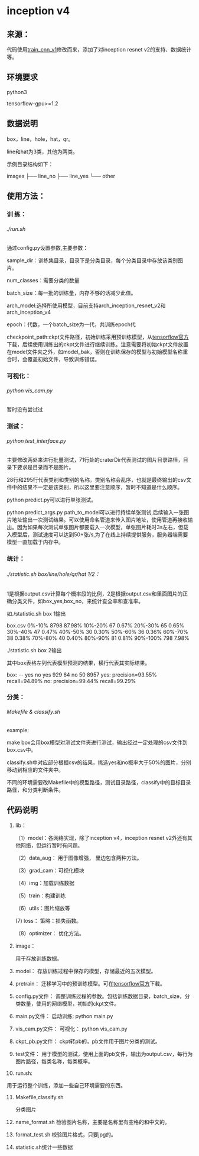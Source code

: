 # inception v4

## 来源：

代码使用[train_cnn_v1](https://github.com/MachineLP/train_arch/tree/master/train_cnn_v1)修改而来，添加了对inception resnet v2的支持、数据统计等。

## 环境要求

python3

tensorflow-gpu>=1.2

## 数据说明

box，line，hole，hat，qr。

line和hat为3类，其他为两类。

示例目录结构如下：

images
├── line_no
├── line_yes
└── other

## 使用方法：
### 训  练：

###### ./run.sh

通过config.py设置参数,主要参数：

sample_dir：训练集目录，目录下是分类目录，每个分类目录中存放该类别图片。

num_classes：需要分类的数量

batch_size：每一批的训练量，内存不够的话减少此值。

arch_model:选择所使用模型，目前支持arch_inception_resnet_v2和arch_inception_v4

epoch：代数，一个batch_size为一代，共训练epoch代

checkpoint_path:ckpt文件路径，初始训练采用预训练模型，从[tensorflow官方](https://github.com/tensorflow/models/tree/master/research/slim)下载，后续使用训练出的ckpt文件进行继续训练。注意需要将初始ckpt文件放置在model文件夹之外，如model_bak，否则在训练保存的模型与初始模型名称重合时，会覆盖初始文件，导致训练错误。

### 可视化：

###### python vis_cam.py

暂时没有尝试过

### 测试：

###### python test_interface.py

主要修改两处来进行批量测试，71行处的craterDir代表测试的图片目录路径，目录下要求是目录而不是图片。

28行和295行代表类别和类别的名称，类别名称会乱序，也就是最终输出的csv文件中的结果不一定是该类别，所以这里要注意顺序，暂时不知道是什么顺序。

python predict.py可以进行单张测试。

python predict_args.py path_to_model可以进行持续单张测试,后续输入一张图片地址输出一次测试结果。可以使用命名管道来传入图片地址，使用管道再接收输出。因为如果每次测试单张图片都要载入一次模型，单张图片耗时3s左右，但载入模型后，测试速度可以达到50+张/s,为了在线上持续提供服务，服务器端需要模型一直加载于内存中。

### 统计：

###### ./statistic.sh box/line/hole/qr/hat 1/2：

1是根据output.csv计算每个概率段的比例，2是根据output.csv和里面图片的正确分类文件，如box_yes,box_no，来统计查全率和查准率。

如./statistic.sh box 1输出

box.csv
0%-10%    8798  87.98%
10%-20%   67    0.67%
20%-30%   65    0.65%
30%-40%   47    0.47%
40%-50%   30    0.30%
50%-60%   36    0.36%
60%-70%   38    0.38%
70%-80%   40    0.40%
80%-90%   81    0.81%
90%-100%  798   7.98%

./statistic.sh box 2输出

其中box表格左列代表模型预测的结果，横行代表其实际结果。

box:
--   yes  no
yes  929  64
no   50   8957
yes:
precision=93.55%  recall=94.89% 
no:
precision=99.44%  recall=99.29%

### 分类：

###### Makefile & classify.sh

example:

make box会用box模型对测试文件夹进行测试，输出经过一定处理的csv文件到box.csv中。

classify.sh中对应部分根据csv的结果，挑选yes和no概率大于50%的图片，分别移动到相应的文件夹中。

不同的环境需要改Makefile中的模型路径，测试目录路径，classify中的目标目录路径，和分类判断条件。

## 代码说明

1. lib：

   （1）model：各网络实现，除了inception v4，inception resnet v2外还有其他网络，但运行暂时有问题。

   （2）data_aug： 用于图像增强， 里边包含两种方法。

   （3）grad_cam：可视化模块

   （4）img：加载训练数据

   （5）train：构建训练

   （6）utils：图片缩放等

      (7) loss： 策略：损失函数。

   （8）optimizer： 优化方法。

2. image：

   用于存放训练数据。

3. model：
   存放训练过程中保存的模型，存储最近的五次模型。

4. pretrain：
   迁移学习中的预训练模型。可在[tensorflow官方](https://github.com/tensorflow/models/tree/master/research/slim)下载。

5. config.py文件：
   调整训练过程的参数。包括训练数据目录，batch_size，分类数量，使用的网络模型，初始的ckpt文件。

6. main.py文件：
   启动训练: python main.py

7. vis_cam.py文件：
   可视化： python vis_cam.py

8. ckpt_pb.py文件：
   ckpt转pb的，pb文件用于图片分类的测试。

9. test文件：
   用于模型的测试，使用上面的pb文件，输出为output.csv，每行为图片路径，每类名称，每类概率。

10. run.sh:

   用于运行整个训练，添加一些自己环境需要的东西。

11. Makefile,classify.sh

    分类图片

12. name_format.sh 检验图片名称，主要是名称里有空格的和中文的。

13. format_test.sh 校验图片格式，只要jpg的。

14. statistic.sh统计一些数据
